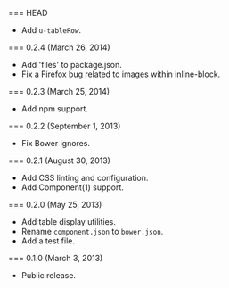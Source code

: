 === HEAD

* Add `u-tableRow`.

=== 0.2.4 (March 26, 2014)

* Add 'files' to package.json.
* Fix a Firefox bug related to images within inline-block.

=== 0.2.3 (March 25, 2014)

* Add npm support.

=== 0.2.2 (September 1, 2013)

* Fix Bower ignores.

=== 0.2.1 (August 30, 2013)

* Add CSS linting and configuration.
* Add Component(1) support.

=== 0.2.0 (May 25, 2013)

* Add table display utilities.
* Rename `component.json` to `bower.json`.
* Add a test file.

=== 0.1.0 (March 3, 2013)

* Public release.
